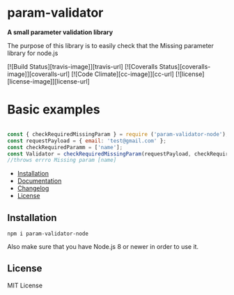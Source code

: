 # param-validator
**A small parameter validation library**

The purpose of this library is to easily check that the Missing parameter library for node.js

[![Build Status][travis-image]][travis-url] [![Coveralls Status][coveralls-image]][coveralls-url] [![Code Climate][cc-image]][cc-url] [![license][license-image]][license-url]

# Basic examples
```js

const { checkRequiredMissingParam } = require ('param-validator-node');
const requestPayload = { email: 'test@gmail.com' };
const checkRequiredParamm = ['name'];
const Validator = checkRequiredMissingParam(requestPayload, checkRequiredParamm);
//throws errro Missing param [name]

```

- [Installation](#installation)
- [Documentation](#documentation)
- [Changelog](#changelog)
- [License](#license)

## Installation

```
npm i param-validator-node
```

Also make sure that you have Node.js 8 or newer in order to use it.



## License

MIT License
